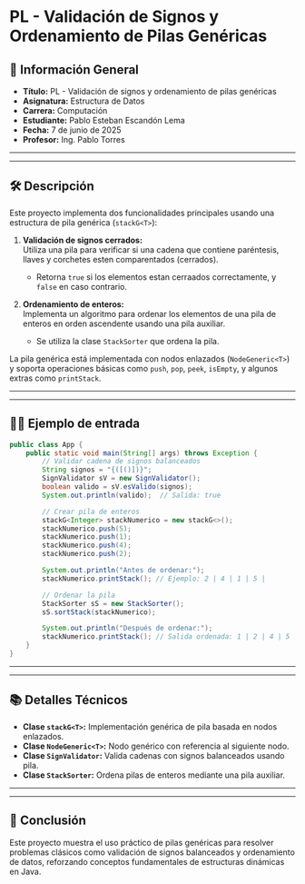
# PL - Validación de Signos y Ordenamiento de Pilas Genéricas

## 📌 Información General
- **Título:** PL - Validación de signos y ordenamiento de pilas genéricas
- **Asignatura:** Estructura de Datos
- **Carrera:** Computación
- **Estudiante:** Pablo Esteban Escandón Lema
- **Fecha:** 7 de junio de 2025
- **Profesor:** Ing. Pablo Torres

---
---
## 🛠️ Descripción

Este proyecto implementa dos funcionalidades principales usando una estructura de pila genérica (`stackG<T>`):

1. **Validación de signos cerrados:**  
   Utiliza una pila para verificar si una cadena que contiene paréntesis, llaves y corchetes esten comparentados (cerrados).  
   - Retorna `true` si los elementos estan cerraados correctamente, y `false` en caso contrario.

2. **Ordenamiento de enteros:**  
   Implementa un algoritmo para ordenar los elementos de una pila de enteros en orden ascendente usando una pila auxiliar.  
   - Se utiliza la clase `StackSorter` que ordena la pila.

La pila genérica está implementada con nodos enlazados (`NodeGeneric<T>`) y soporta operaciones básicas como `push`, `pop`, `peek`, `isEmpty`, y algunos extras como `printStack`.

---
---
## 🧑‍💻 Ejemplo de entrada

```java
public class App {
    public static void main(String[] args) throws Exception {
        // Validar cadena de signos balanceados
        String signos = "{([()])}";
        SignValidator sV = new SignValidator();
        boolean valido = sV.esValido(signos);
        System.out.println(valido);  // Salida: true

        // Crear pila de enteros
        stackG<Integer> stackNumerico = new stackG<>();
        stackNumerico.push(5);
        stackNumerico.push(1);
        stackNumerico.push(4);
        stackNumerico.push(2);

        System.out.println("Antes de ordenar:");
        stackNumerico.printStack(); // Ejemplo: 2 | 4 | 1 | 5 |

        // Ordenar la pila
        StackSorter sS = new StackSorter();
        sS.sortStack(stackNumerico);

        System.out.println("Después de ordenar:");
        stackNumerico.printStack(); // Salida ordenada: 1 | 2 | 4 | 5 |
    }
}
```

---
---
## 📚 Detalles Técnicos

- **Clase `stackG<T>`:** Implementación genérica de pila basada en nodos enlazados.
- **Clase `NodeGeneric<T>`:** Nodo genérico con referencia al siguiente nodo.
- **Clase `SignValidator`:** Valida cadenas con signos balanceados usando pila.
- **Clase `StackSorter`:** Ordena pilas de enteros mediante una pila auxiliar.
---
---
## 📌 Conclusión

Este proyecto muestra el uso práctico de pilas genéricas para resolver problemas clásicos como validación de signos balanceados y ordenamiento de datos, reforzando conceptos fundamentales de estructuras dinámicas en Java.
